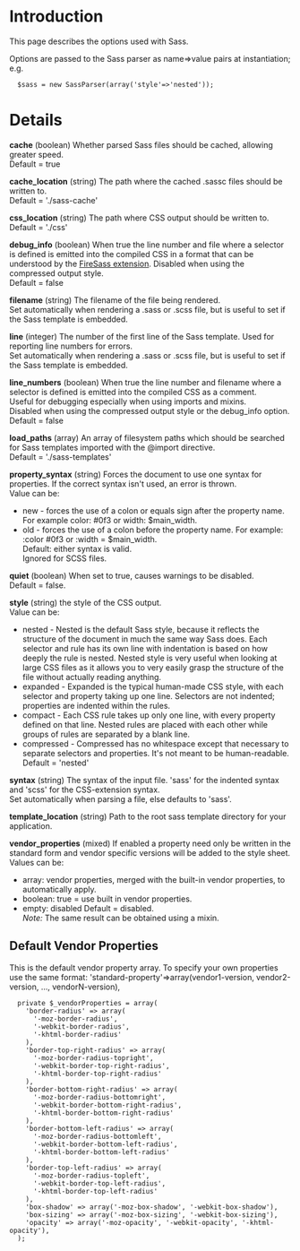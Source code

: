 # Introduction #

This page describes the options used with Sass.

Options are passed to the Sass parser as name=>value pairs at instantiation; e.g.
```
  $sass = new SassParser(array('style'=>'nested'));
```


# Details #
**cache** (boolean) Whether parsed Sass files should be cached, allowing greater speed.<br />
Default = true

**cache\_location** (string) The path where the cached .sassc files should be written to.<br />
Default = './sass-cache'

**css\_location** (string) The path where CSS output should be written to.<br />
Default = './css'

**debug\_info** (boolean) When true the line number and file where a selector is defined is emitted into the compiled CSS in a format that can be understood by the [FireSass extension](https://addons.mozilla.org/en-US/firefox/addon/103988/FireSass).
Disabled when using the compressed output style.<br />
Default = false

**filename** (string) The filename of the file being rendered.<br />
Set automatically when rendering a .sass or .scss file, but is useful to set if the Sass template is embedded.

**line** (integer) The number of the first line of the Sass template. Used for reporting line numbers for errors.<br />
Set automatically when rendering a .sass or .scss file, but is useful to set if the Sass template is embedded.

**line\_numbers** (boolean) When true the line number and filename where a selector is defined is emitted into the compiled CSS as a comment.<br />
Useful for debugging especially when using imports and mixins.<br />
Disabled when using the compressed output style or the debug\_info option.<br />
Default = false

**load\_paths** (array) An array of filesystem paths which should be searched for Sass templates imported with the @import directive.<br />
Default = './sass-templates'

**property\_syntax** (string) Forces the document to use one syntax for properties. If the correct syntax isn't used, an error is thrown.<br />
Value can be:
  * new - forces the use of a colon or equals sign after the property name. For example	 color: #0f3 or width: $main\_width.
  * old -  forces the use of a colon before the property name. For example: :color #0f3 or :width = $main\_width.<br />
Default: either syntax is valid.<br />
Ignored for SCSS files.

**quiet** (boolean) When set to true, causes warnings to be disabled.<br />
Default = false.

**style** (string) the style of the CSS output.<br />
Value can be:
  * nested - Nested is the default Sass style, because it reflects the structure of the document in much the same way Sass does. Each selector and rule has its own line with indentation is based on how deeply the rule is nested. Nested style is very useful when looking at large CSS files as it allows you to very easily grasp the structure of the file without actually reading anything.
  * expanded - Expanded is the typical human-made CSS style, with each selector and property taking up one line. Selectors are not indented; properties are indented within the rules.
  * compact - Each CSS rule takes up only one line, with every property defined on that line. Nested rules are placed with each other while groups of rules are separated by a blank line.
  * compressed - Compressed has no whitespace except that necessary to separate selectors and properties. It's not meant to be human-readable.<br />
Default = 'nested'

**syntax** (string) The syntax of the input file. 'sass' for the indented syntax and 'scss' for the CSS-extension syntax.<br />
Set automatically when parsing a file, else defaults to 'sass'.

**template\_location** (string) Path to the root sass template directory for your application.

**vendor\_properties** (mixed) If enabled a property need only be written in the standard form and vendor specific versions will be added to the style sheet.<br />
Values can be:
  * array: vendor properties, merged with the built-in vendor properties, to automatically apply.
  * boolean: true = use built in vendor properties.
  * empty: disabled
Default = disabled.<br />
_Note:_ The same result can be obtained using a mixin.


## Default Vendor Properties ##
This is the default vendor property array. To specify your own properties use the same format: 'standard-property'=>array(vendor1-version, vendor2-version, ..., vendorN-version),
```
  private $_vendorProperties = array(
    'border-radius' => array(
      '-moz-border-radius',
      '-webkit-border-radius',
      '-khtml-border-radius'
    ),
    'border-top-right-radius' => array(
      '-moz-border-radius-topright',
      '-webkit-border-top-right-radius',
      '-khtml-border-top-right-radius'
    ),
    'border-bottom-right-radius' => array(
      '-moz-border-radius-bottomright', 
      '-webkit-border-bottom-right-radius',
      '-khtml-border-bottom-right-radius'
    ),
    'border-bottom-left-radius' => array(
      '-moz-border-radius-bottomleft',
      '-webkit-border-bottom-left-radius',
      '-khtml-border-bottom-left-radius'
    ),
    'border-top-left-radius' => array(
      '-moz-border-radius-topleft',
      '-webkit-border-top-left-radius',
      '-khtml-border-top-left-radius'
    ),
    'box-shadow' => array('-moz-box-shadow', '-webkit-box-shadow'),
    'box-sizing' => array('-moz-box-sizing', '-webkit-box-sizing'),
    'opacity' => array('-moz-opacity', '-webkit-opacity', '-khtml-opacity'),
  );
```